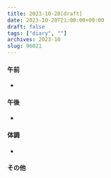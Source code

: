 ```yaml
---
title: 2023-10-20[draft]
date: 2023-10-20T21:00:00+09:00
draft: false
tags: ["diary", ""]
archives: 2023-10
slug: 96021
---
```

#### 午前
- 
#### 午後
- 
#### 体調
- 
#### その他